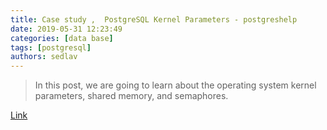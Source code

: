 ```yaml
---
title: Case study ,  PostgreSQL Kernel Parameters - postgreshelp
date: 2019-05-31 12:23:49
categories: [data base]
tags: [postgresql]
authors: sedlav
---
```


> In this post, we are going to learn about the operating system kernel parameters, shared memory, and semaphores.

[Link](https://postgreshelp.com/postgresql-kernel-parameters/)
